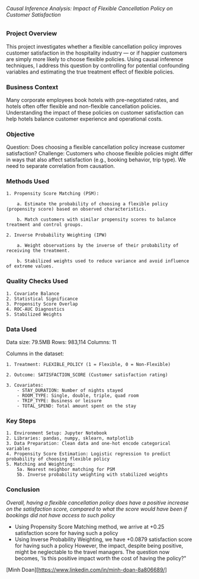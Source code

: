###### Causal Inference Analysis: Impact of Flexible Cancellation Policy on Customer Satisfaction

### Project Overview
This project investigates whether a flexible cancellation policy improves customer satisfaction in the hospitality industry — or if happier customers are simply more likely to choose flexible policies. Using causal inference techniques, I address this question by controlling for potential confounding variables and estimating the true treatment effect of flexible policies.

### Business Context
Many corporate employees book hotels with pre-negotiated rates, and hotels often offer flexible and non-flexible cancellation policies. Understanding the impact of these policies on customer satisfaction can help hotels balance customer experience and operational costs.

### Objective
Question: Does choosing a flexible cancellation policy increase customer satisfaction?
Challenge: Customers who choose flexible policies might differ in ways that also affect satisfaction (e.g., booking behavior, trip type). We need to separate correlation from causation.

### Methods Used
    1. Propensity Score Matching (PSM):
   
        a. Estimate the probability of choosing a flexible policy (propensity score) based on observed characteristics.

        b. Match customers with similar propensity scores to balance treatment and control groups.

    2. Inverse Probability Weighting (IPW)
   
        a. Weight observations by the inverse of their probability of receiving the treatment.
 
        b. Stabilized weights used to reduce variance and avoid influence of extreme values.

### Quality Checks Used
    1. Covariate Balance
    2. Statistical Significance
    3. Propensity Score Overlap
    4. ROC-AUC Diagnostics
    5. Stabilized Weights
    
### Data Used

Data size: 79.5MB Rows: 983,114 Columns: 11

Columns in the dataset:

    1. Treatment: FLEXIBLE_POLICY (1 = Flexible, 0 = Non-Flexible)

    2. Outcome: SATISFACTION_SCORE (Customer satisfaction rating)

    3. Covariates:
        - STAY_DURATION: Number of nights stayed
        - ROOM_TYPE: Single, double, triple, quad room
        - TRIP_TYPE: Business or leisure
        - TOTAL_SPEND: Total amount spent on the stay

### Key Steps
    1. Environment Setup: Jupyter Notebook
    2. Libraries: pandas, numpy, sklearn, matplotlib
    3. Data Preparation: Clean data and one-hot encode categorical variables
    4. Propensity Score Estimation: Logistic regression to predict probability of choosing flexible policy
    5. Matching and Weighting:
        5a. Nearest neighbor matching for PSM
        5b. Inverse probability weighting with stabilized weights

### Conclusion
*Overall, having a flexible cancellation policy does have a positive increase on the satisfaction score, compared to what the score would have been if bookings did not have access to such policy*
- Using Propensity Score Matching method, we arrive at +0.25 satisfaction score for having such a policy
- Using Inverse Probability Weighting, we have +0.0879 satisfaction score for having such a policy
However, the impact, despite being positive, might be neglectable to the travel managers. The question now becomes, 'Is this positive impact worth the cost of having the policy?"

[Minh Doan][https://www.linkedin.com/in/minh-doan-8a806689/]
